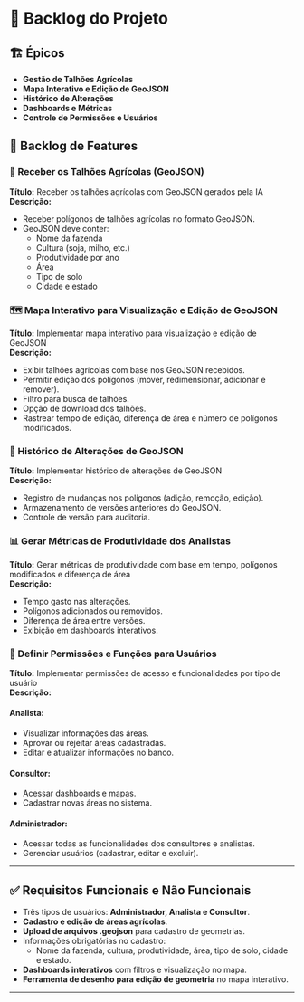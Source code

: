 # 📌 Backlog do Projeto

## 🏗️ Épicos
- **Gestão de Talhões Agrícolas**
- **Mapa Interativo e Edição de GeoJSON**
- **Histórico de Alterações**
- **Dashboards e Métricas**
- **Controle de Permissões e Usuários**

## 🚀 Backlog de Features

### 📌 Receber os Talhões Agrícolas (GeoJSON)
**Título:** Receber os talhões agrícolas com GeoJSON gerados pela IA  
**Descrição:** 
- Receber polígonos de talhões agrícolas no formato GeoJSON.
- GeoJSON deve conter:
  - Nome da fazenda
  - Cultura (soja, milho, etc.)
  - Produtividade por ano
  - Área
  - Tipo de solo
  - Cidade e estado

### 🗺️ Mapa Interativo para Visualização e Edição de GeoJSON
**Título:** Implementar mapa interativo para visualização e edição de GeoJSON  
**Descrição:** 
- Exibir talhões agrícolas com base nos GeoJSON recebidos.
- Permitir edição dos polígonos (mover, redimensionar, adicionar e remover).
- Filtro para busca de talhões.
- Opção de download dos talhões.
- Rastrear tempo de edição, diferença de área e número de polígonos modificados.

### 🔄 Histórico de Alterações de GeoJSON
**Título:** Implementar histórico de alterações de GeoJSON  
**Descrição:**
- Registro de mudanças nos polígonos (adição, remoção, edição).
- Armazenamento de versões anteriores do GeoJSON.
- Controle de versão para auditoria.

### 📊 Gerar Métricas de Produtividade dos Analistas
**Título:** Gerar métricas de produtividade com base em tempo, polígonos modificados e diferença de área  
**Descrição:**
- Tempo gasto nas alterações.
- Polígonos adicionados ou removidos.
- Diferença de área entre versões.
- Exibição em dashboards interativos.

### 🔐 Definir Permissões e Funções para Usuários
**Título:** Implementar permissões de acesso e funcionalidades por tipo de usuário  
**Descrição:**
#### **Analista:**
- Visualizar informações das áreas.
- Aprovar ou rejeitar áreas cadastradas.
- Editar e atualizar informações no banco.

#### **Consultor:**
- Acessar dashboards e mapas.
- Cadastrar novas áreas no sistema.

#### **Administrador:**
- Acessar todas as funcionalidades dos consultores e analistas.
- Gerenciar usuários (cadastrar, editar e excluir).

---

## ✅ Requisitos Funcionais e Não Funcionais

- Três tipos de usuários: **Administrador, Analista e Consultor**.
- **Cadastro e edição de áreas agrícolas**.
- **Upload de arquivos .geojson** para cadastro de geometrias.
- Informações obrigatórias no cadastro:
  - Nome da fazenda, cultura, produtividade, área, tipo de solo, cidade e estado.
- **Dashboards interativos** com filtros e visualização no mapa.
- **Ferramenta de desenho para edição de geometria** no mapa interativo.

---